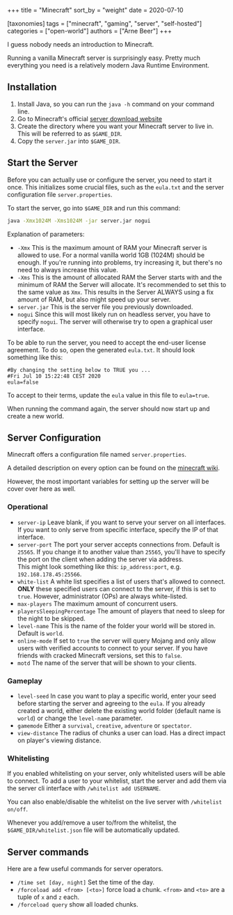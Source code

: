 +++
title = "Minecraft"
sort_by = "weight"
date = 2020-07-10

[taxonomies]
tags = ["minecraft", "gaming", "server", "self-hosted"]
categories = ["open-world"]
authors = ["Arne Beer"]
+++

I guess nobody needs an introduction to Minecraft.

Running a vanilla Minecraft server is surprisingly easy.
Pretty much everything you need is a relatively modern Java Runtime Environment.

## Installation

1. Install Java, so you can run the `java -h` command on your command line.
1. Go to Minecraft's official [server download website](https://www.minecraft.net/en-us/download/server/)
1. Create the directory where you want your Minecraft server to live in.
    This will be referred to as `$GAME_DIR`.
1. Copy the `server.jar` into `$GAME_DIR`.

## Start the Server

Before you can actually use or configure the server, you need to start it once.
This initializes some crucial files, such as the `eula.txt` and the server configuration file `server.properties`.

To start the server, go into `$GAME_DIR` and run this command:

```bash
java -Xmx1024M -Xms1024M -jar server.jar nogui
```

Explanation of parameters:

- `-Xmx` This is the maximum amount of RAM your Minecraft server is allowed to use.
        For a normal vanilla world 1GB (1024M) should be enough.
        If you're running into problems, try increasing it, but there's no need to always increase this value.
- `-Xms` This is the amount of allocated RAM the Server starts with and the minimum of RAM the Server will allocate.
        It's recommended to set this to the same value as `Xmx`.
        This results in the Server ALWAYS using a fix amount of RAM, but also might speed up your server.
- `server.jar` This is the server file you previously downloaded.
- `nogui` Since this will most likely run on headless server, you have to specify `nogui`.
        The server will otherwise try to open a graphical user interface.

To be able to run the server, you need to accept the end-user license agreement.
To do so, open the generated `eula.txt`. It should look something like this:

```text
#By changing the setting below to TRUE you ...
#Fri Jul 10 15:22:48 CEST 2020
eula=false
```

To accept to their terms, update the `eula` value in this file to `eula=true`.

When running the command again, the server should now start up and create a new world.

## Server Configuration

Minecraft offers a configuration file named `server.properties`.

A detailed description on every option can be found on the [minecraft wiki](https://minecraft.gamepedia.com/Server.properties#Java_Edition_3).

However, the most important variables for setting up the server will be cover over here as well.

### Operational

- `server-ip` Leave blank, if you want to serve your server on all interfaces.
    If you want to only serve from specific interface, specify the IP of that interface.
- `server-port` The port your server accepts connections from.
    Default is `25565`.
    If you change it to another value than `25565`, you'll have to specify the port on the client when adding the server via address. \
    This might look something like this: `ip_address:port`, e.g. `192.168.178.45:25566`.
- `white-list` A white list specifies a list of users that's allowed to connect.
    **ONLY** these specified users can connect to the server, if this is set to `true`.
    However, administrator (OPs) are always white-listed.
- `max-players` The maximum amount of concurrent users.
- `playersSleepingPercentage` The amount of players that need to sleep for the night to be skipped.
- `level-name` This is the name of the folder your world will be stored in. Default is `world`.
- `online-mode` If set to `true` the server will query Mojang and only allow users with verified accounts to connect to your server.
    If you have friends with cracked Minecraft versions, set this to `false`.
- `motd` The name of the server that will be shown to your clients.

### Gameplay

- `level-seed` In case you want to play a specific world, enter your seed before starting the server and agreeing to the `eula`.
    If you already created a world, either delete the existing world folder (default name is `world`) or change the `level-name` parameter.
- `gamemode` Either a `survival`, `creative`, `adventure` or `spectator`.
- `view-distance` The radius of chunks a user can load. Has a direct impact on player's viewing distance.

### Whitelisting

If you enabled whitelisting on your server, only whitelisted users will be able to connect.
To add a user to your whitelist, start the server and add them via the server cli interface with `/whitelist add USERNAME`.

You can also enable/disable the whitelist on the live server with `/whitelist on/off`.

Whenever you add/remove a user to/from the whitelist, the `$GAME_DIR/whitelist.json` file will be automatically updated.


## Server commands

Here are a few useful commands for server operators.

- `/time set [day, night]` Set the time of the day.
- `/forceload add <from> [<to>]` force load a chunk.
    `<from>` and `<to>` are a tuple of `x` and `z` each.
- `/forceload query` show all loaded chunks.
